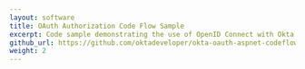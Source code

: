 ```yaml
---
layout: software
title: OAuth Authorization Code Flow Sample
excerpt: Code sample demonstrating the use of OpenID Connect with Okta and the <i>Microsoft.<wbr>Owin.<wbr>Security.OpenIdConnect</i> library.
github_url: https://github.com/oktadeveloper/okta-oauth-aspnet-codeflow
weight: 2
---
```

